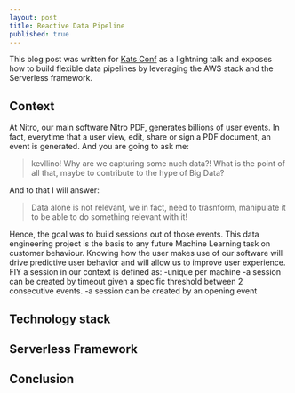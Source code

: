 ```yaml
---
layout: post
title: Reactive Data Pipeline
published: true
---
```


This blog post was written for [Kats Conf](http://www.katsconf.com/) as a lightning talk and exposes how to build flexible data pipelines by leveraging the AWS stack and the Serverless framework.

## Context 

At Nitro, our main software Nitro PDF, generates billions of user events. In fact, everytime that a user view, edit, share or sign a PDF document, an event is generated. And you are going to ask me:  
> kevllino! Why are we capturing some nuch data?! What is the point of all that, maybe to contribute to the hype of Big Data?

And to that I will answer: 
> Data alone is not relevant, we in fact, need to trasnform, manipulate it to be able to do something relevant with it!

Hence, the goal was to build sessions out of those events. This data engineering project is the basis to any future Machine Learning task on customer behaviour. Knowing how the user makes use of our software will drive predictive user behavior and will allow us to improve user experience. FIY a session in our context is defined as: 
-unique per machine 
-a session can be created by timeout given a specific threshold between 2 consecutive events. 
-a session can be created by an opening event

## Technology stack 
## Serverless Framework 
## Conclusion
